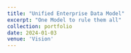 ```yaml
---
title: "Unified Enterprise Data Model"
excerpt: "One Model to rule them all"
collection: portfolio
date: 2024-01-03
venue: 'Vision'
---
```

